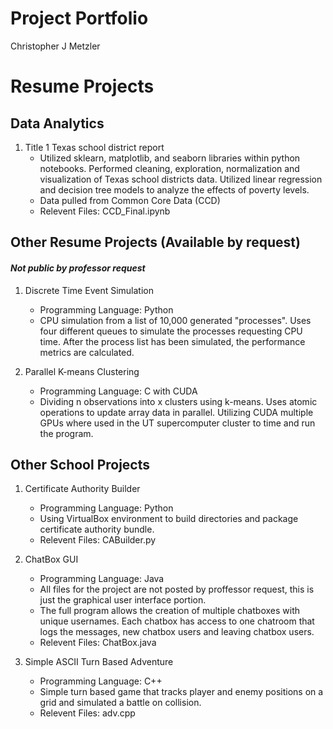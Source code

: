 # Project Portfolio
Christopher J Metzler

# Resume Projects

## Data Analytics

1. Title 1 Texas school district report
    - Utilized sklearn, matplotlib, and seaborn libraries within python
      notebooks. Performed cleaning, exploration, normalization and
      visualization of Texas school districts data. Utilized linear regression
       and decision tree models to analyze the effects of poverty levels.
    - Data pulled from Common Core Data (CCD)
    - Relevent Files: CCD_Final.ipynb
    
## Other Resume Projects (Available by request)
#### *Not public by professor request*

1. Discrete Time Event Simulation
    - Programming Language: Python
    - CPU simulation from a list of 10,000 generated "processes". 
      Uses four different queues to simulate the processes requesting CPU time.
      After the process list has been simulated, the performance metrics are calculated.
      
2. Parallel K-means Clustering
    - Programming Language: C with CUDA
    - Dividing n observations into x clusters using k-means. Uses atomic operations to update array data in parallel. 
      Utilizing CUDA multiple GPUs where used in the UT supercomputer cluster to time and run the program.

## Other School Projects

1. Certificate Authority Builder
    - Programming Language: Python
    - Using VirtualBox environment to build directories and package certificate authority bundle.
    - Relevent Files: CABuilder.py

2. ChatBox GUI
    - Programming Language: Java
    - All files for the project are not posted by proffessor request, this is just the graphical user interface portion.
    - The full program allows the creation of multiple chatboxes with unique usernames. Each chatbox has access to one chatroom that logs
      the messages, new chatbox users and leaving chatbox users.
    - Relevent Files: ChatBox.java
      
3. Simple ASCII Turn Based Adventure
    - Programming Language: C++
    - Simple turn based game that tracks player and enemy positions on a grid and simulated a battle on collision.
    - Relevent Files: adv.cpp


